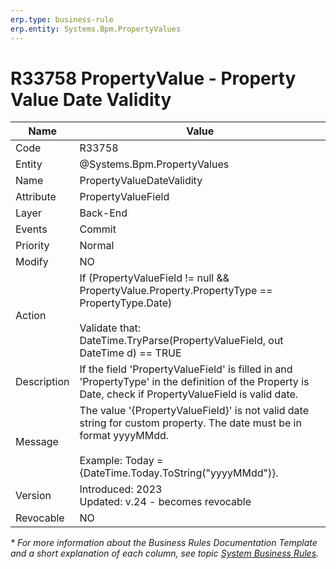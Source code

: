 ```yaml
---
erp.type: business-rule
erp.entity: Systems.Bpm.PropertyValues
---
```


# R33758 PropertyValue - Property Value Date Validity

| Name | Value |
| ---- | ----- |
| Code | R33758 |
| Entity | @Systems.Bpm.PropertyValues |
| Name | PropertyValueDateValidity |
| Attribute | PropertyValueField |
| Layer | Back-End |
| Events | Commit |
| Priority | Normal |
| Modify | NO |
| Action | If (PropertyValueField != null && PropertyValue.Property.PropertyType == PropertyType.Date) <br> <br> Validate that: DateTime.TryParse(PropertyValueField, out DateTime d) == TRUE |
| Description| If the field 'PropertyValueField' is filled in and 'PropertyType' in the definition of the Property is Date, check if PropertyValueField is valid date.|
| Message | The value '{PropertyValueField}' is not valid date string for custom property. The date must be in format yyyyMMdd.<br> <br> Example: Today = {DateTime.Today.ToString("yyyyMMdd")}.|
| Version | Introduced: 2023 <br> Updated: v.24 - becomes revocable |
| Revocable | NO |

*\* For more information about the Business Rules Documentation Template and a short explanation of each column, see
topic [System Business Rules](../templates/template-description-system-business-rules.md).*

